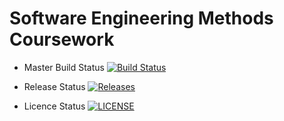 # Software Engineering Methods Coursework

- Master Build Status [![Build Status](https://travis-ci.org/Veonms/sem-coursework.svg?branch=master)](https://travis-ci.org/Veonms/sem-coursework)

- Release Status [![Releases](https://img.shields.io/github/release/Veonms/sem-coursework/all.svg?style=flat-square)](https://github.com/Veonms/sem-coursework/releases)

- Licence Status [![LICENSE](https://img.shields.io/github/license/Veonms/sem-coursework.svg?style=flat-square)](https://github.com/Veonms/sem-coursework/blob/master/LICENSE)
